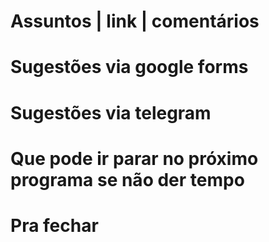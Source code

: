 Assuntos | link | comentários
=============================


Sugestões via google forms
==========================


Sugestões via telegram
======================


Que pode ir parar no próximo programa se não der tempo
=======================================================


Pra fechar
==========

